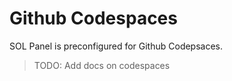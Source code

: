 # Github Codespaces

SOL Panel is preconfigured for Github Codepsaces.

> TODO: Add docs on codespaces
